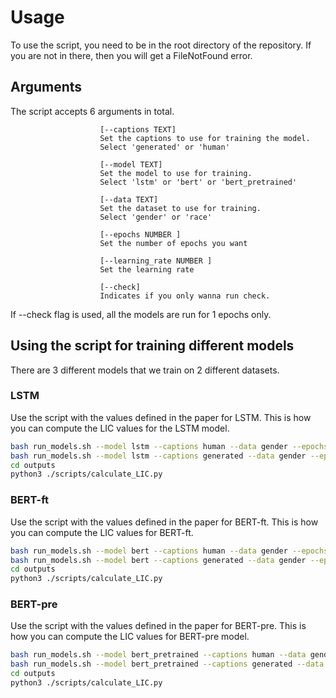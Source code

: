 <h1> Usage </h1>

To use the script, you need to be in the root directory of the repository. If you are not in there, then you will get a FileNotFound error.

<h2> Arguments </h2>

The script accepts 6 arguments in total.

                        [--captions TEXT]
                        Set the captions to use for training the model.
                        Select 'generated' or 'human'
                        
                        [--model TEXT]
                        Set the model to use for training.
                        Select 'lstm' or 'bert' or 'bert_pretrained'
                        
                        [--data TEXT]
                        Set the dataset to use for training.
                        Select 'gender' or 'race'
                        
                        [--epochs NUMBER ]
                        Set the number of epochs you want
                        
                        [--learning_rate NUMBER ]
                        Set the learning rate 
                        
                        [--check]
                        Indicates if you only wanna run check.
                        
If --check flag is used, all the models are run for 1 epochs only.

<h2> Using the script for training different models </h2>

There are 3 different models that we train on 2 different datasets.

<h3> LSTM </h3>

Use the script with the values defined in the paper for LSTM.
This is how you can compute the LIC values for the LSTM model.

```bash
bash run_models.sh --model lstm --captions human --data gender --epochs 20 --learning_rate 5e-5 > outputs/lstm_human_gender.txt
bash run_models.sh --model lstm --captions generated --data gender --epochs 20 --learning_rate 5e-5 > outputs/lstm_generated_gender.txt
cd outputs
python3 ./scripts/calculate_LIC.py
```



<h3> BERT-ft </h3>

Use the script with the values defined in the paper for BERT-ft.
This is how you can compute the LIC values for BERT-ft.

```bash
bash run_models.sh --model bert --captions human --data gender --epochs 5 --learning_rate 5e-5 > outputs/bert_human_gender.txt
bash run_models.sh --model bert --captions generated --data gender --epochs 5 --learning_rate 5e-5 > outputs/bert_generated_gender.txt
cd outputs
python3 ./scripts/calculate_LIC.py
```



<h3> BERT-pre </h3>

Use the script with the values defined in the paper for BERT-pre.
This is how you can compute the LIC values for BERT-pre model.

```bash
bash run_models.sh --model bert_pretrained --captions human --data gender --epochs 20 --learning_rate 5e-5 > outputs/pretrained_bert_human_gender.txt
bash run_models.sh --model bert_pretrained --captions generated --data gender --epochs 20 --learning_rate 5e-5 > outputs/pretrained_bert_generated_gender.txt
cd outputs
python3 ./scripts/calculate_LIC.py
```

